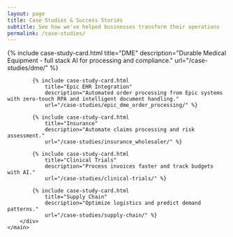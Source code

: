 ```yaml
---
layout: page
title: Case Studies & Success Stories
subtitle: See how we've helped businesses transform their operations
permalink: /case-studies/
---
```


<div class="max-w-6xl mx-auto px-4 sm:px-6 md:px-8 py-4 md:py-12">
    <main>
        <!-- Case Studies Grid -->
        <div class="grid md:grid-cols-2 lg:grid-cols-3 gap-8">
            {% include case-study-card.html 
                title="DME" 
                description="Durable Medical Equipment - full stack AI for processing and compliance." 
                url="/case-studies/dme/" %}
            
            {% include case-study-card.html 
                title="Epic EHR Integration" 
                description="Automated order processing from Epic systems with zero-touch RPA and intelligent document handling." 
                url="/case-studies/epic_dme_order_processing/" %}
            
            {% include case-study-card.html 
                title="Insurance" 
                description="Automate claims processing and risk assessment." 
                url="/case-studies/insurance_wholesaler/" %}
            
            {% include case-study-card.html 
                title="Clinical Trials" 
                description="Process invoices faster and track budgets with AI." 
                url="/case-studies/clinical-trials/" %}
            
            {% include case-study-card.html 
                title="Supply Chain" 
                description="Optimize logistics and predict demand patterns." 
                url="/case-studies/supply-chain/" %}
        </div>
    </main>
</div>